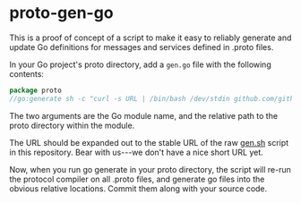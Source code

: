 # proto-gen-go

This is a proof of concept of a script to make it easy to reliably generate and update Go definitions for messages and services defined in .proto files.

In your Go project's proto directory, add a `gen.go` file with the following contents:

```go
package proto
//go:generate sh -c "curl -s URL | /bin/bash /dev/stdin github.com/github/example proto"
```

The two arguments are the Go module name, and the relative path to the proto directory within the module.

The URL should be expanded out to the stable URL of the raw [gen.sh](https://raw.githubusercontent.com/github/proto-gen-go/main/gen.sh?token=ABLFMPY3D2BDVXPE5X2MJXDBIDJEC) script in this repository. Bear with us---we don't have a nice short URL yet.

Now, when you run go generate in your proto directory, the script will re-run the protocol compiler on all .proto files, and generate go files into the obvious relative locations. Commit them along with your source code.
